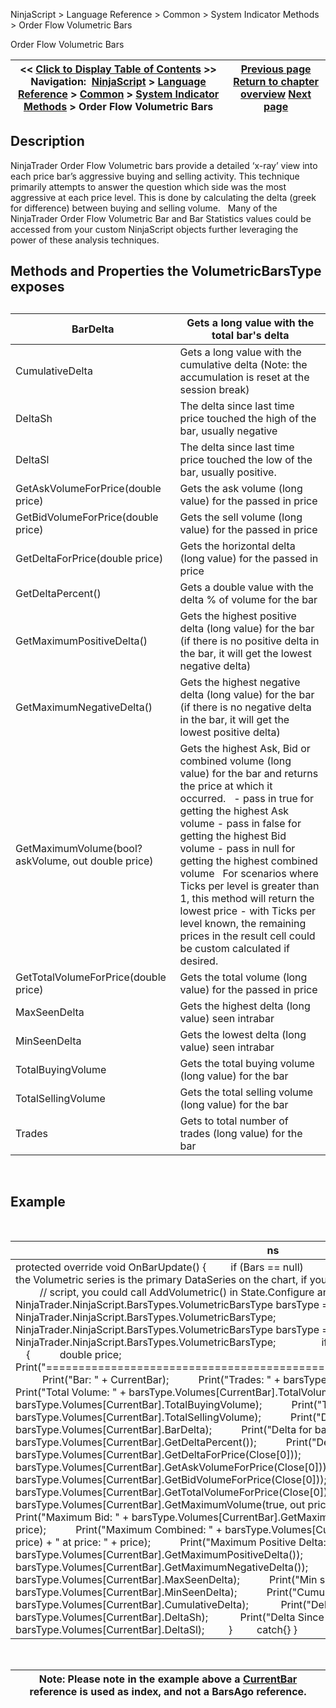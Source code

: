 ﻿
NinjaScript \> Language Reference \> Common \> System Indicator Methods \> Order Flow Volumetric Bars

Order Flow Volumetric Bars

| \<\< [Click to Display Table of Contents](order_flow_volumetric_bars2.md) \>\> **Navigation:**     [NinjaScript](ninjascript.md) \> [Language Reference](language_reference_wip.md) \> [Common](common.md) \> [System Indicator Methods](indicators.md) \> Order Flow Volumetric Bars | [Previous page](order_flow_cumulative_delta2.md) [Return to chapter overview](indicators.md) [Next page](order_flow_vwap2.md) |
| --- | --- |
## Description
NinjaTrader Order Flow Volumetric bars provide a detailed ‘x\-ray’ view into each price bar’s aggressive buying and selling activity. This technique primarily attempts to answer the question which side was the most aggressive at each price level. This is done by calculating the delta (greek for difference) between buying and selling volume.
 
Many of the NinjaTrader Order Flow Volumetric Bar and Bar Statistics values could be accessed from your custom NinjaScript objects further leveraging the power of these analysis techniques.
 
## Methods and Properties the VolumetricBarsType exposes
## 

| BarDelta | Gets a long value with the total bar's delta |
| --- | --- |
| CumulativeDelta | Gets a long value with the cumulative delta (Note: the accumulation is reset at the session break) |
| DeltaSh | The delta since last time price touched the high of the bar, usually negative |
| DeltaSl | The delta since last time price touched the low of the bar, usually positive. |
| GetAskVolumeForPrice(double price) | Gets the ask volume (long value) for the passed in price |
| GetBidVolumeForPrice(double price) | Gets the sell volume (long value) for the passed in price |
| GetDeltaForPrice(double price) | Gets the horizontal delta (long value) for the passed in price |
| GetDeltaPercent() | Gets a double value with the delta % of volume for the bar |
| GetMaximumPositiveDelta() | Gets the highest positive delta (long value) for the bar (if there is no positive delta in the bar, it will get the lowest negative delta) |
| GetMaximumNegativeDelta() | Gets the highest negative delta (long value) for the bar (if there is no negative delta in the bar, it will get the lowest positive delta) |
| GetMaximumVolume(bool? askVolume, out double price) | Gets the highest Ask, Bid or combined volume (long value) for the bar and returns the price at which it occurred.   \- pass in true for getting the highest Ask volume \- pass in false for getting the highest Bid volume \- pass in null for getting the highest combined volume   For scenarios where Ticks per level is greater than 1, this method will return the lowest price \- with Ticks per level known, the remaining prices in the result cell could be custom calculated if desired. |
| GetTotalVolumeForPrice(double price) | Gets the total volume (long value) for the passed in price |
| MaxSeenDelta | Gets the highest delta (long value) seen intrabar |
| MinSeenDelta | Gets the lowest delta (long value) seen intrabar |
| TotalBuyingVolume | Gets the total buying volume (long value) for the bar |
| TotalSellingVolume | Gets the total selling volume (long value) for the bar |
| Trades | Gets to total number of trades (long value) for the bar |
 
## Example
 

| ns |
| --- |
| protected override void OnBarUpdate() {          if (Bars \=\= null)            return;                   // This sample assumes the Volumetric series is the primary DataSeries on the chart, if you would want to add a Volumetric series to a            // script, you could call AddVolumetric() in State.Configure and then for example use         // NinjaTrader.NinjaScript.BarsTypes.VolumetricBarsType barsType \= BarsArray\[1].BarsType as          // NinjaTrader.NinjaScript.BarsTypes.VolumetricBarsType;            NinjaTrader.NinjaScript.BarsTypes.VolumetricBarsType barsType \= Bars.BarsSeries.BarsType as               NinjaTrader.NinjaScript.BarsTypes.VolumetricBarsType;                    if (barsType \=\= null)            return;            try          {            double price;            Print("\=\=\=\=\=\=\=\=\=\=\=\=\=\=\=\=\=\=\=\=\=\=\=\=\=\=\=\=\=\=\=\=\=\=\=\=\=\=\=\=\=\=\=\=\=\=\=\=\=\=\=\=\=\=\=\=\=\=\=\=\=\=\=\=\=\=\=\=\=\=\=\=\=");            Print("Bar: " \+ CurrentBar);            Print("Trades: " \+ barsType.Volumes\[CurrentBar].Trades);            Print("Total Volume: " \+ barsType.Volumes\[CurrentBar].TotalVolume);            Print("Total Buying Volume: " \+ barsType.Volumes\[CurrentBar].TotalBuyingVolume);            Print("Total Selling Volume: " \+ barsType.Volumes\[CurrentBar].TotalSellingVolume);            Print("Delta for bar: " \+ barsType.Volumes\[CurrentBar].BarDelta);            Print("Delta for bar (%): " \+ barsType.Volumes\[CurrentBar].GetDeltaPercent());            Print("Delta for Close: " \+ barsType.Volumes\[CurrentBar].GetDeltaForPrice(Close\[0]));            Print("Ask for Close: " \+ barsType.Volumes\[CurrentBar].GetAskVolumeForPrice(Close\[0]));            Print("Bid for Close: " \+ barsType.Volumes\[CurrentBar].GetBidVolumeForPrice(Close\[0]));            Print("Volume for Close: " \+ barsType.Volumes\[CurrentBar].GetTotalVolumeForPrice(Close\[0]));            Print("Maximum Ask: " \+ barsType.Volumes\[CurrentBar].GetMaximumVolume(true, out price) \+ " at price: " \+ price);            Print("Maximum Bid: " \+ barsType.Volumes\[CurrentBar].GetMaximumVolume(false, out price) \+ " at price: " \+ price);            Print("Maximum Combined: " \+ barsType.Volumes\[CurrentBar].GetMaximumVolume(null, out price) \+ " at price: " \+ price);            Print("Maximum Positive Delta: " \+ barsType.Volumes\[CurrentBar].GetMaximumPositiveDelta());            Print("Maximum Negative Delta: " \+ barsType.Volumes\[CurrentBar].GetMaximumNegativeDelta());            Print("Max seen delta (bar): " \+ barsType.Volumes\[CurrentBar].MaxSeenDelta);            Print("Min seen delta (bar): " \+ barsType.Volumes\[CurrentBar].MinSeenDelta);            Print("Cumulative delta (bar): " \+ barsType.Volumes\[CurrentBar].CumulativeDelta);             Print("Delta Since High (bar): " \+ barsType.Volumes\[CurrentBar].DeltaSh);             Print("Delta Since Low (bar): " \+ barsType.Volumes\[CurrentBar].DeltaSl);          }          catch{} } |
 

| Note: Please note in the example above a [CurrentBar](currentbar.md) reference is used as index, and not a BarsAgo reference. |
| --- |
## 

